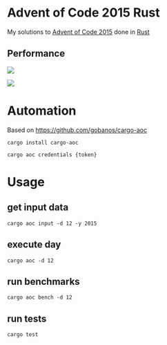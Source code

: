 # Advent of Code 2015 Rust

My solutions to [Advent of Code 2015](https://adventofcode.com/2015) done in [Rust](https://www.rust-lang.org/)

## Performance

![](https://img.shields.io/badge/day%20📅-24-blue)
 
![](https://img.shields.io/badge/stars%20⭐-20-yellow)

# Automation

Based on https://github.com/gobanos/cargo-aoc

`cargo install cargo-aoc`

`cargo aoc credentials {token}`

# Usage

## get input data

`cargo aoc input -d 12 -y 2015`

## execute day

`cargo aoc -d 12`

## run benchmarks

`cargo aoc bench -d 12`

## run tests

`cargo test`